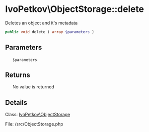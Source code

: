 # IvoPetkov\ObjectStorage::delete

Deletes an object and it's metadata

```php
public void delete ( array $parameters )
```

## Parameters

&nbsp;&nbsp;&nbsp;&nbsp;&nbsp;&nbsp;`$parameters`

## Returns

&nbsp;&nbsp;&nbsp;&nbsp;&nbsp;&nbsp;No value is returned

## Details

Class: [IvoPetkov\ObjectStorage](ivopetkov.objectstorage.class.md)

File: /src/ObjectStorage.php

